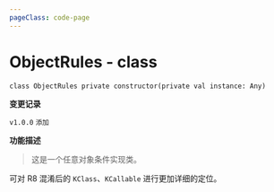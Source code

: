 ```yaml
---
pageClass: code-page
---
```


# ObjectRules <span class="symbol">- class</span>

```kotlin:no-line-numbers
class ObjectRules private constructor(private val instance: Any)
```

**变更记录**

`v1.0.0` `添加`

**功能描述**

> 这是一个任意对象条件实现类。

可对 R8 混淆后的 `KClass`、`KCallable` 进行更加详细的定位。